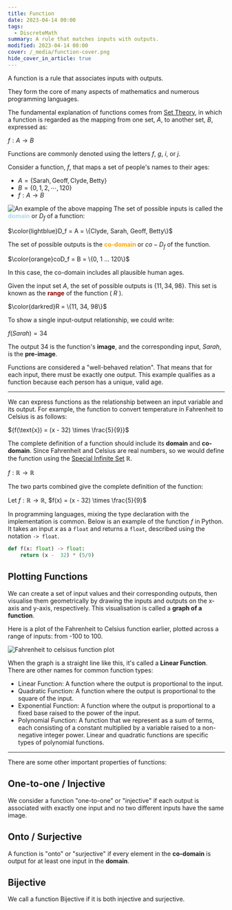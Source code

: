 ```yaml
---
title: Function
date: 2023-04-14 00:00
tags:
  - DiscreteMath
summary: A rule that matches inputs with outputs.
modified: 2023-04-14 00:00
cover: /_media/function-cover.png
hide_cover_in_article: true
---
```


A function is a rule that associates inputs with outputs.

They form the core of many aspects of mathematics and numerous programming languages.

The fundamental explanation of functions comes from [Set Theory](permanent/set-theory.md), in which a function is regarded as the mapping from one set, $A$, to another set, $B$, expressed as:

$f : A \rightarrow B$

Functions are commonly denoted using the letters $f$, $g$, $i$, or $j$.

Consider a function, $f$, that maps a set of people's names to their ages:

* $A = \{\text{Sarah}, \text{Geoff}, \text{Clyde}, \text{Betty}\}$
* $B = \{0, 1, 2, \cdots, 120 \}$
* $f : A \rightarrow B$

![An example of the above mapping](/_media/function-diagram.png)
The set of possible inputs is called the <font style="color: lightblue"><b>domain</b></font> or $D_f$ of a function:

$\color{lightblue}D_f = A = \{Clyde, Sarah, Geoff, Betty\}$

The set of possible outputs is the <font color="orange"><b> co-domain </b></font> or $co-D_f$ of the function.

$\color{orange}coD_f = B = \{0, 1 ... 120\}$

In this case, the co-domain includes all plausible human ages.

Given the input set $A$, the set of possible outputs is $\{11, 34, 98\}$. This set is known as the <font style="color: darkred"><b>range</b></font> of the function ( $R$ ).

$\color{darkred}R = \{11, 34, 98\}$

To show a single input-output relationship, we could write:

$f(Sarah) = 34$

The output 34 is the function's **image**, and the corresponding input, $Sarah$, is the **pre-image**.

Functions are considered a "well-behaved relation". That means that for each input, there must be exactly one output. This example qualifies as a function because each person has a unique, valid age.

---

We can express functions as the relationship between an input variable and its output. For example, the function to convert temperature in Fahrenheit to Celsius is as follows:

${f(\text{x}) = (x - 32) \times \frac{5}{9}}$

The complete definition of a function should include its **domain** and **co-domain**. Since Fahrenheit and Celsius are real numbers, so we would define the function using the [Special Infinite Set](special-infinite-sets.md) $\mathbb{R}$.

$f : \mathbb{R} \rightarrow \mathbb{R}$

The two parts combined give the complete definition of the function:

Let $f: \mathbb{R} \to \mathbb{R}$, $f(x) = (x - 32) \times \frac{5}{9}$

In programming languages, mixing the type declaration with the implementation is common. Below is an example of the function $f$ in Python. It takes an input $x$ as a `float` and returns a `float`, described using the notation `-> float`.

```python
def f(x: float) -> float:
    return (x -  32) * (5/9)
```

## Plotting Functions

We can create a set of input values and their corresponding outputs, then visualise them geometrically by drawing the inputs and outputs on the x-axis and y-axis, respectively. This visualisation is called a **graph of a function**.

Here is a plot of the Fahrenheit to Celsius function earlier, plotted across a range of inputs: from -100 to 100.

![Fahrenheit to celsisus function plot](/_media/fahrenheit-to-celsius.png)

When the graph is a straight line like this, it's called a **Linear Function**. There are other names for common function types:

* Linear Function: A function where the output is proportional to the input.
* Quadratic Function: A function where the output is proportional to the square of the input.
* Exponential Function: A function where the output is proportional to a fixed base raised to the power of the input.
* Polynomial Function: A function that we represent as a sum of terms, each consisting of a constant multiplied by a variable raised to a non-negative integer power. Linear and quadratic functions are specific types of polynomial functions.

---

There are some other important properties of functions:

## One-to-one / Injective

We consider a function "one-to-one" or "injective" if each output is associated with exactly one input and no two different inputs have the same image.

## Onto / Surjective

A function is "onto" or "surjective" if every element in the **co-domain** is output for at least one input in the **domain**.

## Bijective

We call a function Bijective if it is both injective and surjective.